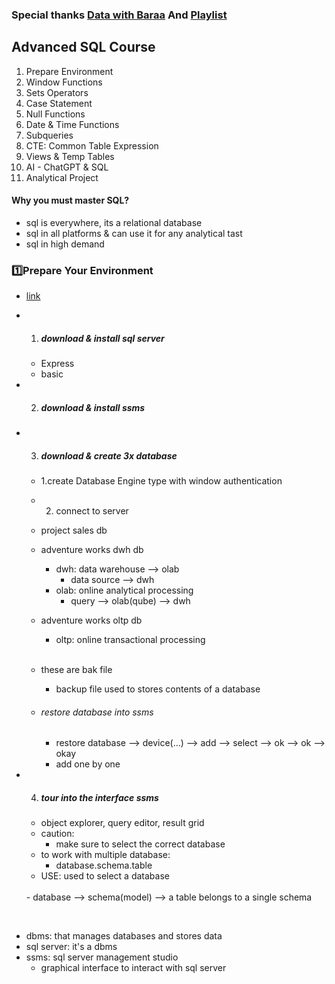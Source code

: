 ### Special thanks [Data with Baraa](https://www.youtube.com/@DataWithBaraa) And [Playlist](https://www.youtube.com/playlist?list=PLNcg_FV9n7qZY_2eAtUzEUulNjTJREhQe)

## Advanced SQL Course
1. Prepare Environment
2. Window Functions
3. Sets Operators
4. Case Statement
5. Null Functions
6. Date & Time Functions
7. Subqueries
8. CTE: Common Table Expression
9. Views & Temp Tables
10. AI - ChatGPT & SQL
11. Analytical Project

#### Why you must master SQL?
- sql is everywhere, its a relational database
- sql in all platforms & can use it for any analytical tast
- sql in high demand


### 1️⃣Prepare Your Environment
- [link](https://www.datawithbaraa.com/sql-introduction/advanced-sql-thank-you/)
- 1. ##### download & install sql server
    - Express
    - basic


- 2. ##### download & install ssms


- 3. ##### download & create 3x database
    - 1.create Database Engine type with window authentication
    - 2. connect to server

    - project sales db
    - adventure works dwh db
        - dwh: data warehouse --> olab
            - data source --> dwh
        - olab: online analytical processing
            - query --> olab(qube) --> dwh
    - adventure works oltp db
        - oltp: online transactional  processing
        <br>

    - these are bak file
        - backup file used to stores contents of a database

    - ###### restore database into ssms
        - restore database --> device(...) --> add --> select --> ok --> ok --> okay
        - add one by one


- 4. ##### tour into the interface ssms
    - object explorer, query editor, result grid
    - caution:
        - make sure to select the correct database
    - to work with multiple database:
        - database.schema.table
    - USE: used to select a database
    <br>
    - database --> schema(model) --> a table belongs to a single schema

<br>

- dbms: that manages databases and stores data
- sql server: it's a dbms 
- ssms: sql server management studio
    - graphical interface to interact with sql server